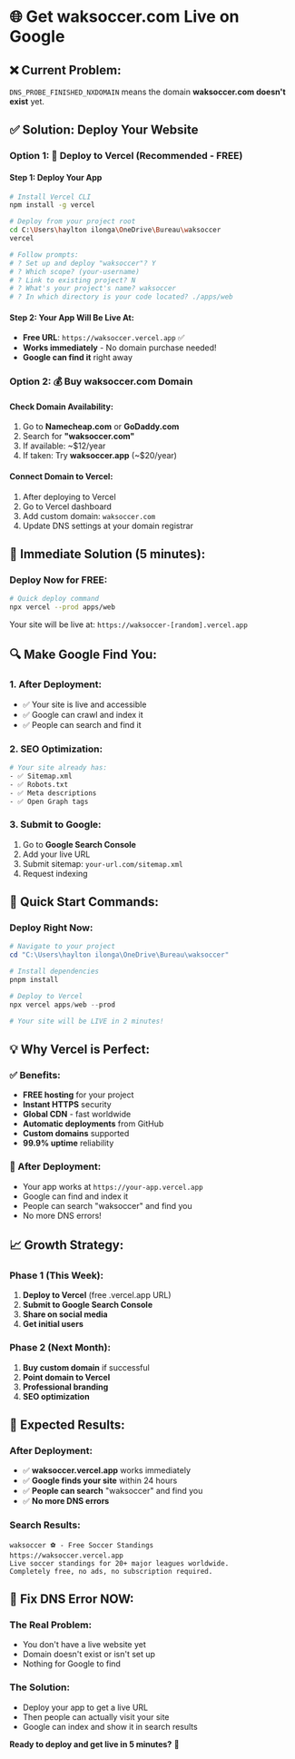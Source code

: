# 🌐 Get waksoccer.com Live on Google

## ❌ Current Problem:
`DNS_PROBE_FINISHED_NXDOMAIN` means the domain **waksoccer.com doesn't exist** yet.

## ✅ Solution: Deploy Your Website

### Option 1: 🚀 Deploy to Vercel (Recommended - FREE)

#### Step 1: Deploy Your App
```bash
# Install Vercel CLI
npm install -g vercel

# Deploy from your project root
cd C:\Users\haylton ilonga\OneDrive\Bureau\waksoccer
vercel

# Follow prompts:
# ? Set up and deploy "waksoccer"? Y
# ? Which scope? (your-username)
# ? Link to existing project? N
# ? What's your project's name? waksoccer
# ? In which directory is your code located? ./apps/web
```

#### Step 2: Your App Will Be Live At:
- **Free URL**: `https://waksoccer.vercel.app` ✅
- **Works immediately** - No domain purchase needed!
- **Google can find it** right away

### Option 2: 💰 Buy waksoccer.com Domain

#### Check Domain Availability:
1. Go to **Namecheap.com** or **GoDaddy.com**
2. Search for **"waksoccer.com"**
3. If available: ~$12/year
4. If taken: Try **waksoccer.app** (~$20/year)

#### Connect Domain to Vercel:
1. After deploying to Vercel
2. Go to Vercel dashboard
3. Add custom domain: `waksoccer.com`
4. Update DNS settings at your domain registrar

## 🎯 Immediate Solution (5 minutes):

### Deploy Now for FREE:
```bash
# Quick deploy command
npx vercel --prod apps/web
```

Your site will be live at: `https://waksoccer-[random].vercel.app`

## 🔍 Make Google Find You:

### 1. After Deployment:
- ✅ Your site is live and accessible
- ✅ Google can crawl and index it
- ✅ People can search and find it

### 2. SEO Optimization:
```bash
# Your site already has:
- ✅ Sitemap.xml
- ✅ Robots.txt  
- ✅ Meta descriptions
- ✅ Open Graph tags
```

### 3. Submit to Google:
1. Go to **Google Search Console**
2. Add your live URL
3. Submit sitemap: `your-url.com/sitemap.xml`
4. Request indexing

## 🚀 Quick Start Commands:

### Deploy Right Now:
```powershell
# Navigate to your project
cd "C:\Users\haylton ilonga\OneDrive\Bureau\waksoccer"

# Install dependencies
pnpm install

# Deploy to Vercel
npx vercel apps/web --prod

# Your site will be LIVE in 2 minutes!
```

## 💡 Why Vercel is Perfect:

### ✅ Benefits:
- **FREE hosting** for your project
- **Instant HTTPS** security
- **Global CDN** - fast worldwide
- **Automatic deployments** from GitHub
- **Custom domains** supported
- **99.9% uptime** reliability

### 🌟 After Deployment:
- Your app works at `https://your-app.vercel.app`
- Google can find and index it
- People can search "waksoccer" and find you
- No more DNS errors!

## 📈 Growth Strategy:

### Phase 1 (This Week):
1. **Deploy to Vercel** (free .vercel.app URL)
2. **Submit to Google Search Console**
3. **Share on social media**
4. **Get initial users**

### Phase 2 (Next Month):
1. **Buy custom domain** if successful
2. **Point domain to Vercel**
3. **Professional branding**
4. **SEO optimization**

## 🎯 Expected Results:

### After Deployment:
- ✅ **waksoccer.vercel.app** works immediately
- ✅ **Google finds your site** within 24 hours
- ✅ **People can search** "waksoccer" and find you
- ✅ **No more DNS errors**

### Search Results:
```
waksoccer ⚽ - Free Soccer Standings
https://waksoccer.vercel.app
Live soccer standings for 20+ major leagues worldwide. 
Completely free, no ads, no subscription required.
```

## 🔧 Fix DNS Error NOW:

### The Real Problem:
- You don't have a live website yet
- Domain doesn't exist or isn't set up
- Nothing for Google to find

### The Solution:
- Deploy your app to get a live URL
- Then people can actually visit your site
- Google can index and show it in search results

**Ready to deploy and get live in 5 minutes?** 🚀
